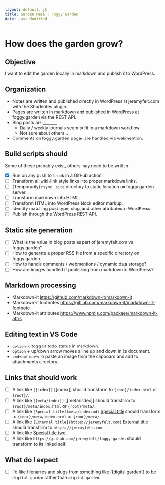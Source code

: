 ```yaml
---
layout: default.njk
title: Garden Meta | Foggy Garden
date: Last Modified
---
```


# How does the garden grow?

## Objective

I want to edit the garden locally in markdown and publish it to WordPress.

## Organization

* Notes are written and published directly in WordPress at jeremyfelt.com with the Shortnotes plugin.
* Pages are written in markdown and published in WordPress at foggy.garden via the REST API.
* Blog posts are _______
  * Daily / weekly journals seem to fit in a markdown workflow
  * Not sure about others...
* Comments on foggy.garden pages are handled via webmention.

## Build scripts should

Some of these probably exist, others may need to be written.

- [x] Run on any push to `trunk` in a GitHub action.
- [ ] Transform all wiki-link style links into proper markdown links.
- [ ] (Temporarily) `rsync` `_site` directory to static location on foggy.garden server.
- [ ] Transform markdown into HTML.
- [ ] Transform HTML into WordPress block editor markup.
- [ ] Identify matching post type, slug, and other attributes in WordPress.
- [ ] Publish through the WordPress REST API.

## Static site generation

- [ ] What is the value in blog posts as part of jeremyfelt.com vs foggy.garden?
- [ ] How to generate a proper RSS file from a specific directory on foggy.garden.
- [ ] How to handle comments / webmentions / dynamic data storage?
- [ ] How are images handled if publishing from markdown to WordPress?

## Markdown processing
- Markdown-it https://github.com/markdown-it/markdown-it
- Markdown-it footnotes https://github.com/markdown-it/markdown-it-footnote
- Markdown-it attributes https://www.npmjs.com/package/markdown-it-attrs

## Editing text in VS Code

* `option+c` toggles todo status in markdown.
* `option` + up/down arrow moves a line up and down in its document.
* `cmd+option+v` to paste an image from the clipboard and add to attachments directory.

## Links that should work

- [ ] A link like `[[index]]` [[index]] should transform to `{root}/index.html` or `{root}/`.
- [ ] A link like `[[meta/index]]` [[meta/index]] should transform to `{root}/meta/index.html` or `{root}/meta/`.
- [ ] A link like `[Special title](meta/index.md)` [Special title](meta/index.md) should transform to `{root}/meta/index.html` or `{root}/meta/`.
- [ ] A link like `[External title](https://jeremyfelt.com)` [External title](https://jeremyfelt.com) should transform to `https://jeremyfelt.com`.
- [ ] A link like [Special title two](organization).
- [ ] A link like `https://github.com/jeremyfelt/foggy-garden` should transform to its linked self.

## What do I expect

- [ ] I'd like filenames and slugs from something like [[digital garden]] to be `digital-garden` rather than `digital garden`.
